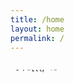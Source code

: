 ```yaml
---
title: /home
layout: home
permalink: /
---
```

<marquee direction="down" height="14" scrollamount="2">
  <div class="toptobottom">test</div>
</marquee>
<br>
<marquee direction="down" height="14">
  <div class="toptobottom">^$'/d[{{,<.3-</div>
</marquee>
<br>

<!--bounce: <marquee direction="down" height="12" behavior="alternate">
  <marquee behavior="alternate">
    <div class="toptobottom">test</div>
  </marquee>
</marquee>-->

